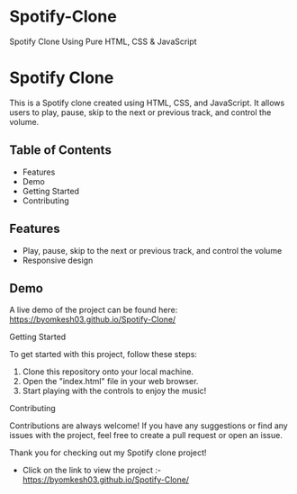 # Spotify-Clone
Spotify Clone Using Pure HTML, CSS &amp; JavaScript


# Spotify Clone

This is a Spotify clone created using HTML, CSS, and JavaScript. It allows users to play, pause, skip to the next or previous track, and control the volume.

## Table of Contents

* Features
* Demo
* Getting Started
* Contributing

## Features

* Play, pause, skip to the next or previous track, and control the volume
* Responsive design

## Demo

A live demo of the project can be found here: https://byomkesh03.github.io/Spotify-Clone/

Getting Started

To get started with this project, follow these steps:

1. Clone this repository onto your local machine.
2. Open the "index.html" file in your web browser.
3. Start playing with the controls to enjoy the music!

Contributing

Contributions are always welcome! If you have any suggestions or find any issues with the project, feel free to create a pull request or open an issue.

Thank you for checking out my Spotify clone project!


* Click on the link to view the project :- https://byomkesh03.github.io/Spotify-Clone/

